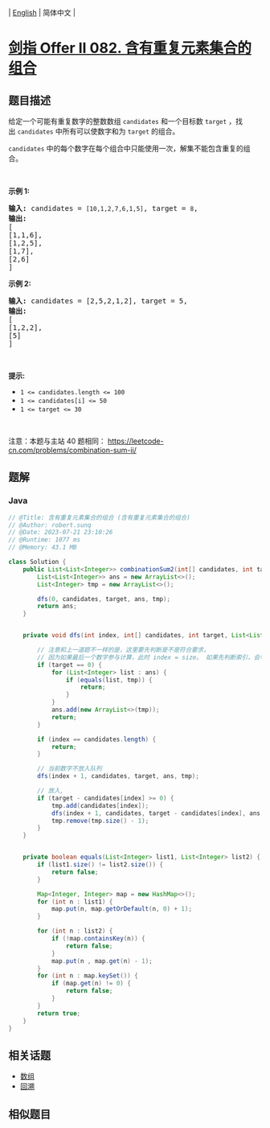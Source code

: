 
| [English](README_EN.md) | 简体中文 |

# [剑指 Offer II 082. 含有重复元素集合的组合](https://leetcode.cn//problems/4sjJUc/)

## 题目描述

<p>给定一个可能有重复数字的整数数组&nbsp;<code>candidates</code>&nbsp;和一个目标数&nbsp;<code>target</code>&nbsp;，找出&nbsp;<code>candidates</code>&nbsp;中所有可以使数字和为&nbsp;<code>target</code>&nbsp;的组合。</p>

<p><code>candidates</code>&nbsp;中的每个数字在每个组合中只能使用一次，解集不能包含重复的组合。&nbsp;</p>

<p>&nbsp;</p>

<p><strong>示例&nbsp;1:</strong></p>

<pre>
<strong>输入:</strong> candidates =&nbsp;<code>[10,1,2,7,6,1,5]</code>, target =&nbsp;<code>8</code>,
<strong>输出:</strong>
[
[1,1,6],
[1,2,5],
[1,7],
[2,6]
]</pre>

<p><strong>示例&nbsp;2:</strong></p>

<pre>
<strong>输入:</strong> candidates =&nbsp;[2,5,2,1,2], target =&nbsp;5,
<strong>输出:</strong>
[
[1,2,2],
[5]
]</pre>

<p>&nbsp;</p>

<p><strong>提示:</strong></p>

<ul>
	<li><code>1 &lt;=&nbsp;candidates.length &lt;= 100</code></li>
	<li><code>1 &lt;=&nbsp;candidates[i] &lt;= 50</code></li>
	<li><code>1 &lt;= target &lt;= 30</code></li>
</ul>

<p>&nbsp;</p>

<p><meta charset="UTF-8" />注意：本题与主站 40&nbsp;题相同：&nbsp;<a href="https://leetcode-cn.com/problems/combination-sum-ii/">https://leetcode-cn.com/problems/combination-sum-ii/</a></p>


## 题解


### Java

```Java
// @Title: 含有重复元素集合的组合 (含有重复元素集合的组合)
// @Author: robert.sunq
// @Date: 2023-07-21 23:10:26
// @Runtime: 1077 ms
// @Memory: 43.1 MB

class Solution {
    public List<List<Integer>> combinationSum2(int[] candidates, int target) {
        List<List<Integer>> ans = new ArrayList<>();
        List<Integer> tmp = new ArrayList<>();

        dfs(0, candidates, target, ans, tmp);
        return ans;
    }


    private void dfs(int index, int[] candidates, int target, List<List<Integer>> ans, List<Integer> tmp) {

        // 注意和上一道题不一样的是，这里要先判断是不是符合要求，
        // 因为如果最后一个数字参与计算，此时 index = size。 如果先判断索引，会导致数据缺失
        if (target == 0) {
            for (List<Integer> list : ans) {
                if (equals(list, tmp)) {
                    return;
                }
            }
            ans.add(new ArrayList<>(tmp));
            return;
        }

        if (index == candidates.length) {
            return;
        }

        // 当前数字不放入队列
        dfs(index + 1, candidates, target, ans, tmp);

        // 放入,
        if (target - candidates[index] >= 0) {
            tmp.add(candidates[index]);
            dfs(index + 1, candidates, target - candidates[index], ans, tmp);
            tmp.remove(tmp.size() - 1);
        }
    }


    private boolean equals(List<Integer> list1, List<Integer> list2) {
        if (list1.size() != list2.size()) {
            return false;
        }

        Map<Integer, Integer> map = new HashMap<>();
        for (int n : list1) {
            map.put(n, map.getOrDefault(n, 0) + 1);
        }

        for (int n : list2) {
            if (!map.containsKey(n)) {
                return false;
            }
            map.put(n , map.get(n) - 1);
        }
        for (int n : map.keySet()) {
            if (map.get(n) != 0) {
                return false;
            }
        }
        return true;
    }
}
```



## 相关话题

- [数组](https://leetcode.cn//tag/array)
- [回溯](https://leetcode.cn//tag/backtracking)

## 相似题目




